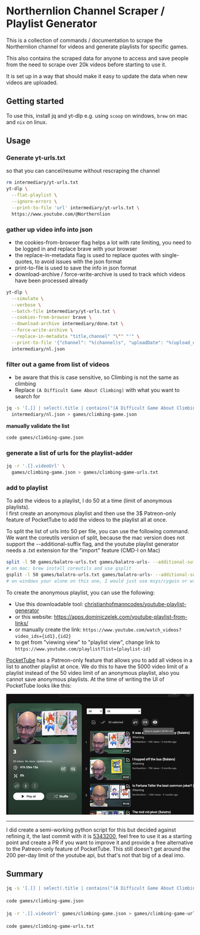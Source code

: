 # Northernlion Channel Scraper / Playlist Generator
This is a collection of commands / documentation to scrape the Northernlion channel for videos and generate playlists for specific games.

This also contains the scraped data for anyone to access and save people from the need to scrape over 20k videos before starting to use it. 

It is set up in a way that should make it easy to update the data when new videos are uploaded.

## Getting started
To use this, install jq and yt-dlp e.g. using `scoop` on windows, `brew` on mac and `nix` on linux.  

## Usage

### Generate yt-urls.txt
so that you can cancel/resume without rescraping the channel
```bash
rm intermediary/yt-urls.txt
yt-dlp \
  --flat-playlist \
  --ignore-errors \
  --print-to-file 'url' intermediary/yt-urls.txt \
  https://www.youtube.com/@Northernlion
```


### gather up video info into json
- the cookies-from-browser flag helps a lot with rate limiting, you need to be logged in and replace brave with your browser
- the replace-in-metadata flag is used to replace quotes with single-quotes, to avoid issues with the json format
- print-to-file is used to save the info in json format
- download-archive / force-write-archive is used to track which videos have been processed already
```bash
yt-dlp \
  --simulate \
  --verbose \
  --batch-file intermediary/yt-urls.txt \
  --cookies-from-browser brave \
  --download-archive intermediary/done.txt \
  --force-write-archive \
  --replace-in-metadata "title,channel" "\"" "'" \
  --print-to-file '{"channel": "%(channel)s", "uploadDate": "%(upload_date)sT%(epoch-3600>%H%M%S)s", "videoUrl": "%(webpage_url)s", "title": "%(title)s"}' \
  intermediary/nl.json
```

### filter out a game from list of videos 
- be aware that this is case sensitive, so Climbing is not the same as climbing
- Replace `(A Difficult Game About Climbing)` with what you want to search for
```bash
jq -s '[.[] | select(.title | contains("(A Difficult Game About Climbing)"))] | sort_by(.uploadDate)' \
  intermediary/nl.json > games/climbing-game.json
```
**manually validate the list**
```bash
code games/climbing-game.json
```

### generate a list of urls for the playlist-adder
```bash
jq -r '.[].videoUrl' \
  games/climbing-game.json > games/climbing-game-urls.txt
```
### add to playlist

To add the videos to a playlist, I do 50 at a time (limit of anonymous playlists).  
I first create an anonymous playlist and then use the 3$ Patreon-only feature of PocketTube to add the videos to the playlist all at once.

To split the list of urls into 50 per file, you can use the following command. We want the coreutils version of split, because the mac version does not support the --additional-suffix flag, and the youtube playlist generator needs a .txt extension for the "import" feature (CMD-I on Mac)
```bash
split -l 50 games/balatro-urls.txt games/balatro-urls- --additional-suffix=.txt
# on mac: brew install coreutils and use gsplit
gsplit -l 50 games/balatro-urls.txt games/balatro-urls- --additional-suffix=.txt
# on windows your alone on this one, I would just use msys/cygwin or wsl instead of fighting with powershell, but you do you)
```

To create the anonymous playlist, you can use the following:
- Use this downloadable tool: [christianhofmanncodes/youtube-playlist-generator](https://github.com/christianhofmanncodes/youtube-playlist-generator)
- or this website: https://apps.dominiczelek.com/youtube-playlist-from-links/
- or manually create the link: `https://www.youtube.com/watch_videos?video_ids={id1},{id2}`
- to get from "viewing view" to "playlist view", change link to `https://www.youtube.com/playlist?list={playlist-id}`

[PocketTube](https://pockettube.io/) has a Patreon-only feature that allows you to add all videos in a list to another playlist at once. We do this to have the 5000 video limit of a playlist instead of the 50 video limit of an anonymous playlist, also you cannot save anonymous playlists.
At the time of writing the UI of PocketTube looks like this:

![add-to-playlist](add-to-playlist.png)

--- 
I did create a semi-working python script for this but decided against refining it, the last commit with it is [5343200](https://github.com/Alistair1231/NL-Video-Overview/commit/5343200dc2ee1542d06d4fcda916b62c2f607aa4), feel free to use it as a starting point and create a PR if you want to improve it and provide a free alternative to the Patreon-only feature of PocketTube. This still doesn't get around the 200 per-day limit of the youtube api, but that's not that big of a deal imo.

## Summary
```bash
jq -s '[.[] | select(.title | contains("(A Difficult Game About Climbing)"))] | sort_by(.uploadDate)' intermediary/nl.json > games/climbing-game.json

code games/climbing-game.json

jq -r '.[].videoUrl' games/climbing-game.json > games/climbing-game-urls.txt

code games/climbing-game-urls.txt
```